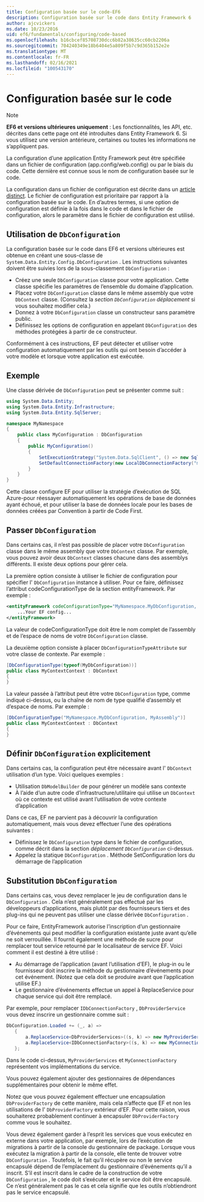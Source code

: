 ```yaml
---
title: Configuration basée sur le code-EF6
description: Configuration basée sur le code dans Entity Framework 6
author: ajcvickers
ms.date: 10/23/2016
uid: ef6/fundamentals/configuring/code-based
ms.openlocfilehash: b16cbcef85708730dcc6b82a38635cc60cb2206a
ms.sourcegitcommit: 704240349e18b6404e5a809f5b7c9d365b152e2e
ms.translationtype: MT
ms.contentlocale: fr-FR
ms.lasthandoff: 02/16/2021
ms.locfileid: "100543170"
---
```

# <a name="code-based-configuration"></a>Configuration basée sur le code
> [!NOTE]
> **EF6 et versions ultérieures uniquement** : Les fonctionnalités, les API, etc. décrites dans cette page ont été introduites dans Entity Framework 6. Si vous utilisez une version antérieure, certaines ou toutes les informations ne s’appliquent pas.  

La configuration d’une application Entity Framework peut être spécifiée dans un fichier de configuration (app.config/web.config) ou par le biais du code. Cette dernière est connue sous le nom de configuration basée sur le code.  

La configuration dans un fichier de configuration est décrite dans un [article distinct](xref:ef6/fundamentals/configuring/config-file). Le fichier de configuration est prioritaire par rapport à la configuration basée sur le code. En d’autres termes, si une option de configuration est définie à la fois dans le code et dans le fichier de configuration, alors le paramètre dans le fichier de configuration est utilisé.  

## <a name="using-dbconfiguration"></a>Utilisation de `DbConfiguration`

La configuration basée sur le code dans EF6 et versions ultérieures est obtenue en créant une sous-classe de `System.Data.Entity.Config.DbConfiguration` . Les instructions suivantes doivent être suivies lors de la sous-classement `DbConfiguration` :  

- Créez une seule `DbConfiguration` classe pour votre application. Cette classe spécifie les paramètres de l’ensemble du domaine d’application.  
- Placez votre `DbConfiguration` classe dans le même assembly que votre `DbContext` classe. (Consultez la *section `DbConfiguration` déplacement* si vous souhaitez modifier cela.)  
- Donnez à votre `DbConfiguration` classe un constructeur sans paramètre public.  
- Définissez les options de configuration en appelant `DbConfiguration` des méthodes protégées à partir de ce constructeur.  

Conformément à ces instructions, EF peut détecter et utiliser votre configuration automatiquement par les outils qui ont besoin d’accéder à votre modèle et lorsque votre application est exécutée.  

## <a name="example"></a>Exemple  

Une classe dérivée de `DbConfiguration` peut se présenter comme suit :  

``` csharp
using System.Data.Entity;
using System.Data.Entity.Infrastructure;
using System.Data.Entity.SqlServer;

namespace MyNamespace
{
    public class MyConfiguration : DbConfiguration
    {
        public MyConfiguration()
        {
            SetExecutionStrategy("System.Data.SqlClient", () => new SqlAzureExecutionStrategy());
            SetDefaultConnectionFactory(new LocalDbConnectionFactory("mssqllocaldb"));
        }
    }
}
```  

Cette classe configure EF pour utiliser la stratégie d’exécution de SQL Azure-pour réessayer automatiquement les opérations de base de données ayant échoué, et pour utiliser la base de données locale pour les bases de données créées par Convention à partir de Code First.  

## <a name="moving-dbconfiguration"></a>Passer `DbConfiguration`  

Dans certains cas, il n’est pas possible de placer votre `DbConfiguration` classe dans le même assembly que votre `DbContext` classe. Par exemple, vous pouvez avoir deux `DbContext` classes chacune dans des assemblys différents. Il existe deux options pour gérer cela.  

La première option consiste à utiliser le fichier de configuration pour spécifier l' `DbConfiguration` instance à utiliser. Pour ce faire, définissez l’attribut codeConfigurationType de la section entityFramework. Par exemple :  

``` xml
<entityFramework codeConfigurationType="MyNamespace.MyDbConfiguration, MyAssembly">
    ...Your EF config...
</entityFramework>
```  

La valeur de codeConfigurationType doit être le nom complet de l’assembly et de l’espace de noms de votre `DbConfiguration` classe.  

La deuxième option consiste à placer `DbConfigurationTypeAttribute` sur votre classe de contexte. Par exemple :  

``` csharp  
[DbConfigurationType(typeof(MyDbConfiguration))]
public class MyContextContext : DbContext
{
}
```  

La valeur passée à l’attribut peut être votre `DbConfiguration` type, comme indiqué ci-dessus, ou la chaîne de nom de type qualifié d’assembly et d’espace de noms. Par exemple :  

``` csharp
[DbConfigurationType("MyNamespace.MyDbConfiguration, MyAssembly")]
public class MyContextContext : DbContext
{
}
```  

## <a name="setting-dbconfiguration-explicitly"></a>Définir `DbConfiguration` explicitement  

Dans certains cas, la configuration peut être nécessaire avant l' `DbContext` utilisation d’un type. Voici quelques exemples :  

- Utilisation `DbModelBuilder` de pour générer un modèle sans contexte  
- À l’aide d’un autre code d’infrastructure/utilitaire qui utilise un `DbContext` où ce contexte est utilisé avant l’utilisation de votre contexte d’application  

Dans ce cas, EF ne parvient pas à découvrir la configuration automatiquement, mais vous devez effectuer l’une des opérations suivantes :  

- Définissez le `DbConfiguration` type dans le fichier de configuration, comme décrit dans la section *déplacement `DbConfiguration`* ci-dessus.
- Appelez la statique `DbConfiguration` . Méthode SetConfiguration lors du démarrage de l’application  

## <a name="overriding-dbconfiguration"></a>Substitution `DbConfiguration`  

Dans certains cas, vous devez remplacer le jeu de configuration dans le `DbConfiguration` . Cela n’est généralement pas effectué par les développeurs d’applications, mais plutôt par des fournisseurs tiers et des plug-ins qui ne peuvent pas utiliser une classe dérivée `DbConfiguration` .  

Pour ce faire, EntityFramework autorise l’inscription d’un gestionnaire d’événements qui peut modifier la configuration existante juste avant qu’elle ne soit verrouillée.  Il fournit également une méthode de sucre pour remplacer tout service retourné par le localisateur de service EF. Voici comment il est destiné à être utilisé :  

- Au démarrage de l’application (avant l’utilisation d’EF), le plug-in ou le fournisseur doit inscrire la méthode du gestionnaire d’événements pour cet événement. (Notez que cela doit se produire avant que l’application utilise EF.)  
- Le gestionnaire d’événements effectue un appel à ReplaceService pour chaque service qui doit être remplacé.  

Par exemple, pour remplacer `IDbConnectionFactory` , `DbProviderService` vous devez inscrire un gestionnaire comme suit :  

``` csharp
DbConfiguration.Loaded += (_, a) =>
   {
       a.ReplaceService<DbProviderServices>((s, k) => new MyProviderServices(s));
       a.ReplaceService<IDbConnectionFactory>((s, k) => new MyConnectionFactory(s));
   };
```  

Dans le code ci-dessus, `MyProviderServices` et `MyConnectionFactory` représentent vos implémentations du service.  

Vous pouvez également ajouter des gestionnaires de dépendances supplémentaires pour obtenir le même effet.  

Notez que vous pouvez également effectuer une encapsulation `DbProviderFactory` de cette manière, mais cela n’affecte que EF et non les utilisations de l' `DbProviderFactory` extérieur d’EF. Pour cette raison, vous souhaiterez probablement continuer à encapsuler `DbProviderFactory` comme vous le souhaitez.  

Vous devez également garder à l’esprit les services que vous exécutez en externe dans votre application, par exemple, lors de l’exécution de migrations à partir de la console du gestionnaire de package. Lorsque vous exécutez la migration à partir de la console, elle tente de trouver votre `DbConfiguration` . Toutefois, le fait qu’il récupère ou non le service encapsulé dépend de l’emplacement du gestionnaire d’événements qu’il a inscrit. S’il est inscrit dans le cadre de la construction de votre `DbConfiguration` , le code doit s’exécuter et le service doit être encapsulé. Ce n’est généralement pas le cas et cela signifie que les outils n’obtiendront pas le service encapsulé.  
